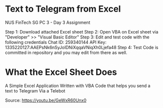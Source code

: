 # Text to Telegram from Excel
NUS FinTech SG PC 3 - Day 3 Assignment

Step 1: Download attached Excel sheet 
Step 2: Open VBA on Excel sheet via "Developer" >> "Visual Basic Editor"
Step 3: Edit and test code with the following credentials
        Chat ID: 259340144
        API Key: 1335220127:AAEPsNk6nSyJoIDNiXqqaVNiqXh0Ljefa48
Step 4: Test Code is committed in repository and you may edit from there as well.

# What the Excel Sheet Does
A Simple Excel Application Written with VBA Code that helps you send a text to Telegram Via a Telebot

Source: https://youtu.be/GeWxR60Unx0
